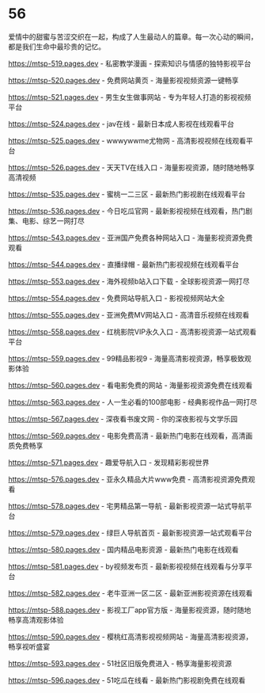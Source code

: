 # 56
爱情中的甜蜜与苦涩交织在一起，构成了人生最动人的篇章。每一次心动的瞬间，都是我们生命中最珍贵的记忆。

https://mtsp-519.pages.dev - 私密教学漫画 - 探索知识与情感的独特影视平台

https://mtsp-520.pages.dev - 免费网站黄页 - 海量影视视频资源一键畅享

https://mtsp-521.pages.dev - 男生女生做事网站 - 专为年轻人打造的影视视频平台

https://mtsp-524.pages.dev - jav在线 - 最新日本成人影视在线观看平台

https://mtsp-525.pages.dev - wwwywwme尤物网 - 高清影视视频在线观看平台

https://mtsp-526.pages.dev - 天天TV在线入口 - 海量影视资源，随时随地畅享高清视频

https://mtsp-535.pages.dev - 蜜桃一二三区 - 最新热门影视剧在线观看平台

https://mtsp-536.pages.dev - 今日吃瓜官网 - 最新影视视频在线观看，热门剧集、电影、综艺一网打尽

https://mtsp-543.pages.dev - 亚洲国产免费各种网站入口 - 海量影视资源免费观看

https://mtsp-544.pages.dev - 直播绿帽 - 最新热门影视视频在线观看平台

https://mtsp-553.pages.dev - 海外视频b站入口下载 - 全球影视资源一网打尽

https://mtsp-554.pages.dev - 免费网站导航入口 - 影视视频网站大全

https://mtsp-555.pages.dev - 亚洲免费MV网站入口 - 高清音乐视频在线观看

https://mtsp-558.pages.dev - 红桃影院VIP永久入口 - 高清影视资源一站式观看平台

https://mtsp-559.pages.dev - 99精品影视9 - 海量高清影视资源，畅享极致观影体验

https://mtsp-560.pages.dev - 看电影免费的网站 - 海量影视资源免费在线观看

https://mtsp-563.pages.dev - 人一生必看的100部电影 - 经典影视作品一网打尽

https://mtsp-567.pages.dev - 深夜看书废文网 - 你的深夜影视与文学乐园

https://mtsp-569.pages.dev - 电影免费高清 - 最新热门电影在线观看，高清画质免费畅享

https://mtsp-571.pages.dev - 趣爱导航入口 - 发现精彩影视世界

https://mtsp-576.pages.dev - 亚永久精品大片www免费 - 高清影视资源免费观看

https://mtsp-578.pages.dev - 宅男精品第一导航 - 最新影视资源一站式导航平台

https://mtsp-579.pages.dev - 绿巨人导航首页 - 最新影视资源一站式观看平台

https://mtsp-580.pages.dev - 国内精品电影资源 - 最新热门电影在线观看

https://mtsp-581.pages.dev - by视频发布页 - 最新影视视频在线观看与分享平台

https://mtsp-582.pages.dev - 老牛亚洲一区二区 - 最新亚洲影视资源在线观看

https://mtsp-588.pages.dev - 影视工厂app官方版 - 海量影视资源，随时随地畅享高清观影体验

https://mtsp-590.pages.dev - 樱桃红高清影视视频网站 - 海量高清影视资源，畅享视听盛宴

https://mtsp-593.pages.dev - 51社区旧版免费进入 - 畅享海量影视资源

https://mtsp-596.pages.dev - 51吃瓜在线看 - 最新热门影视剧免费在线观看
